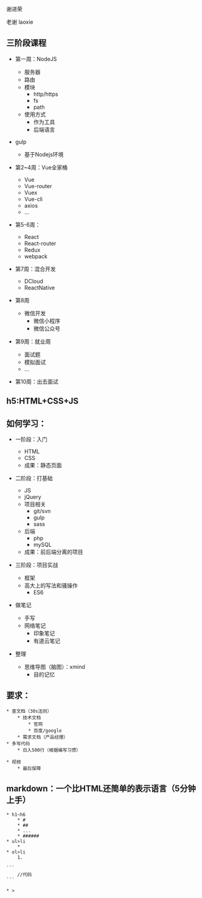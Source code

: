 谢进荣

老谢
laoxie


## 三阶段课程

* 第一周：NodeJS
    * 服务器
    * 路由
    * 模块
        * http/https
        * fs
        * path
    * 使用方式
        * 作为工具
        * 后端语言
* gulp
    * 基于Nodejs环境

* 第2~4周：Vue全家桶
    * Vue
    * Vue-router
    * Vuex
    * Vue-cli
    * axios
    * ...

* 第5-6周：
    * React
    * React-router
    * Redux
    * webpack

* 第7周：混合开发
    * DCloud
    * ReactNative
* 第8周
    * 微信开发
        * 微信小程序
        * 微信公众号
* 第9周：就业周
    * 面试题
    * 模拟面试
    * ...
* 第10周：出去面试

## h5:HTML+CSS+JS


## 如何学习：

* 一阶段：入门
    * HTML
    * CSS
    * 成果：静态页面
* 二阶段：打基础
    * JS
    * jQuery
    * 项目相关
        * git/svn
        * gulp
        * sass
    * 后端
        * php
        * mySQL
    * 成果：前后端分离的项目
* 三阶段：项目实战
    * 框架
    * 高大上的写法和骚操作
        * ES6

* 做笔记
    * 手写
    * 网络笔记
        * 印象笔记
        * 有道云笔记
* 整理
    * 思维导图（脑图）：xmind
        * 目的记忆

## 要求：
    * 查文档（30s法则）
        * 技术文档
            * 官网
            * 百度/google
        * 需求文档（产品经理）
    * 多写代码
        * 日入500行（根据编写习惯）

    * 视频
        * 最后保障

## markdown：一个比HTML还简单的表示语言（5分钟上手）
    * h1~h6
        * #
        * ##
        * ...
        * ######
    * ul>li
        *
    * ol>li
        1. 

    ```
        //代码
    ```

    * >
